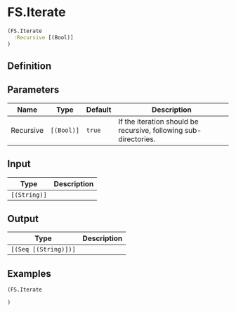 # FS.Iterate

```clojure
(FS.Iterate
  :Recursive [(Bool)]
)
```

## Definition


## Parameters
| Name | Type | Default | Description |
|------|------|---------|-------------|
| Recursive | `[(Bool)]` | `true` | If the iteration should be recursive, following sub-directories. |


## Input
| Type | Description |
|------|-------------|
| `[(String)]` |  |


## Output
| Type | Description |
|------|-------------|
| `[(Seq [(String)])]` |  |


## Examples

```clojure
(FS.Iterate

)
```
